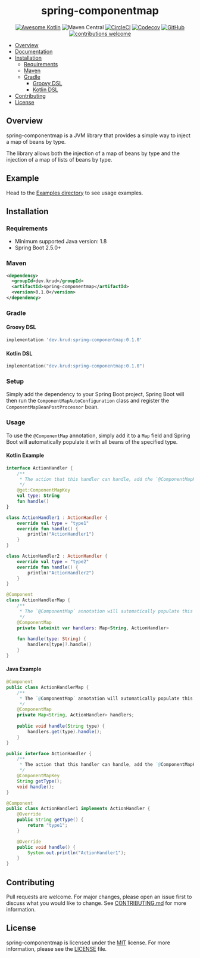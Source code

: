 <br/>
<h1 align="center">spring-componentmap</h1>
<div align="center">

[![Awesome Kotlin](https://img.shields.io/badge/awesome-kotlin-orange?logo=awesomelists)](https://kotlin.link/)
![Maven Central](https://img.shields.io/maven-central/v/dev.krud/spring-componentmap)
[![CircleCI](https://img.shields.io/circleci/build/github/krud-dev/spring-componentmap/master)](https://circleci.com/gh/krud-dev/spring-componentmap/tree/master)
[![Codecov](https://img.shields.io/codecov/c/gh/krud-dev/spring-componentmap?token=1EG9H9RK5Q)](https://codecov.io/gh/krud-dev/spring-componentmap)
[![GitHub](https://img.shields.io/github/license/krud-dev/spring-componentmap)](https://github.com/krud-dev/spring-componentmap/blob/master/LICENSE)
[![contributions welcome](https://img.shields.io/badge/contributions-welcome-brightgreen.svg)](https://github.com/krud-dev/spring-componentmap/issues)

</div>

- [Overview](#overview)
- [Documentation](#documentation)
- [Installation](#installation)
  - [Requirements](#requirements)
  - [Maven](#maven)
  - [Gradle](#gradle)
    - [Groovy DSL](#groovy-dsl)
    - [Kotlin DSL](#kotlin-dsl)
- [Contributing](#contributing)
- [License](#license)

## Overview

spring-componentmap is a JVM library that provides a simple way to inject a map of beans by type.

The library allows both the injection of a map of beans by type and the injection of a map of lists of beans by type.

## Example

Head to the [Examples directory](spring-componentmap/src/test/kotlin/dev/krud/spring/componentmap/examples) to see usage examples.

## Installation
### Requirements

* Minimum supported Java version: 1.8
* Spring Boot 2.5.0+

### Maven
```xml
<dependency>
  <groupId>dev.krud</groupId>
  <artifactId>spring-componentmap</artifactId>
  <version>0.1.0</version>
</dependency>
```

### Gradle
#### Groovy DSL
```groovy
implementation 'dev.krud:spring-componentmap:0.1.0'
```
#### Kotlin DSL
```kotlin
implementation("dev.krud:spring-componentmap:0.1.0")
```

### Setup

Simply add the dependency to your Spring Boot project, Spring Boot will then run the `ComponentMapAutoConfiguration` class and register the `ComponentMapBeanPostProcessor` bean.

### Usage

To use the `@ComponentMap` annotation, simply add it to a `Map` field and Spring Boot will automatically populate it with all beans of the specified type.

#### Kotlin Example

```kotlin
interface ActionHandler {
    /**
     * The action that this handler can handle, add the `@ComponentMapKey` annotation to the getter in order to register it
     */
    @get:ComponentMapKey
    val type: String
    fun handle()
}

class ActionHandler1 : ActionHandler {
    override val type = "type1"
    override fun handle() {
        println("ActionHandler1")
    }
}

class ActionHandler2 : ActionHandler {
    override val type = "type2"
    override fun handle() {
        println("ActionHandler2")
    }
}

@Component
class ActionHandlerMap {
    /**
     * The `@ComponentMap` annotation will automatically populate this map with all beans of type `ActionHandler`
     */
    @ComponentMap 
    private lateinit var handlers: Map<String, ActionHandler>
    
    fun handle(type: String) {
        handlers[type]?.handle()
    }
}
```

#### Java Example

```java
@Component
public class ActionHandlerMap {
    /**
     * The `@ComponentMap` annotation will automatically populate this map with all beans of type `ActionHandler`
     */
    @ComponentMap 
    private Map<String, ActionHandler> handlers;
    
    public void handle(String type) {
        handlers.get(type).handle();
    }
}

public interface ActionHandler {
    /**
     * The action that this handler can handle, add the `@ComponentMapKey` annotation to the getter in order to register it
     */
    @ComponentMapKey
    String getType();
    void handle();
}

@Component
public class ActionHandler1 implements ActionHandler {
    @Override
    public String getType() {
        return "type1";
    }

    @Override
    public void handle() {
        System.out.println("ActionHandler1");
    }
}
```

## Contributing

Pull requests are welcome. For major changes, please open an issue first to discuss what you would like to change. See [CONTRIBUTING.md](CONTRIBUTING.md) for more information.

## License
spring-componentmap is licensed under the [MIT](https://choosealicense.com/licenses/mit/) license. For more information, please see the [LICENSE](LICENSE) file.
